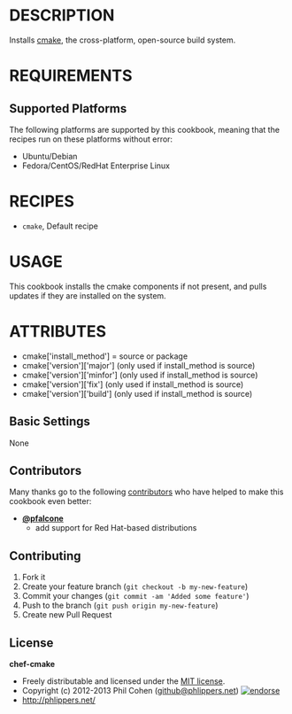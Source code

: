 # DESCRIPTION

Installs [cmake](http://www.cmake.org/), the cross-platform, open-source build system.


# REQUIREMENTS

## Supported Platforms

The following platforms are supported by this cookbook, meaning that the recipes run on these platforms without error:

* Ubuntu/Debian
* Fedora/CentOS/RedHat Enterprise Linux

# RECIPES

* `cmake`,         Default recipe

# USAGE

This cookbook installs the cmake components if not present, and pulls updates if they are installed on the system.

# ATTRIBUTES

* cmake['install_method'] = source or package
* cmake['version']['major'] (only used if install_method is source)
* cmake['version']['minfor'] (only used if install_method is source)
* cmake['version']['fix'] (only used if install_method is source)
* cmake['version']['build'] (only used if install_method is source)


## Basic Settings

None


## Contributors

Many thanks go to the following [contributors](https://github.com/phlipper/chef-cmake/graphs/contributors) who have helped to make this cookbook even better:

* **[@pfalcone](https://github.com/pfalcone)**
    * add support for Red Hat-based distributions


## Contributing

1. Fork it
2. Create your feature branch (`git checkout -b my-new-feature`)
3. Commit your changes (`git commit -am 'Added some feature'`)
4. Push to the branch (`git push origin my-new-feature`)
5. Create new Pull Request


## License

**chef-cmake**

* Freely distributable and licensed under the [MIT license](http://phlipper.mit-license.org/2012-2013/license.html).
* Copyright (c) 2012-2013 Phil Cohen (github@phlippers.net) [![endorse](http://api.coderwall.com/phlipper/endorsecount.png)](http://coderwall.com/phlipper)
* http://phlippers.net/
